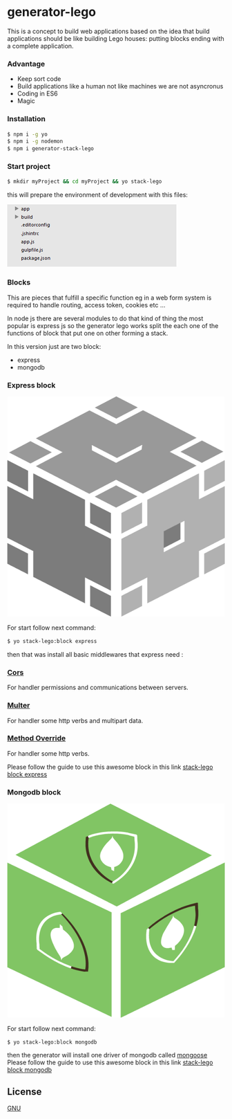 # generator-lego
This is a concept to build web applications based on the idea that build applications should be like building Lego houses: putting blocks ending with a complete application.

### Advantage
  - Keep sort code
  - Build applications like a human not like machines we are not asyncronus  
  - Coding in ES6  
  - Magic

### Installation

```sh
$ npm i -g yo
$ npm i -g nodemon
$ npm i generator-stack-lego
```
### Start project 

```sh
$ mkdir myProject && cd myProject && yo stack-lego 
```

this will prepare the environment of development with this files:

![tree](./images/init.png "Logo Title Text 1")

### Blocks 
This are pieces that fulfill a specific function eg in a web form system is required to handle routing, access token, cookies etc ...

In node js there are several modules to do that kind of thing the most popular is express js so the generator lego works split the each one of the functions of block that put one on other forming a stack.

In this version just are two block:
* express
* mongodb

### Express block
![tree](./images/express-block.png "express block")

For start follow next command:
```sh
$ yo stack-lego:block express 
```
then that was install all basic middlewares that express need :

### [Cors](https://www.npmjs.com/package/cors) 

For handler permissions and communications between servers.

### [Multer](https://www.npmjs.com/package/multer) 
For handler some http verbs and multipart data. 

### [Method Override](https://www.npmjs.com/package/method-override) 
For handler some http verbs.

Please follow the guide to use this awesome block in this link [ stack-lego block express ](./blocks/express/guide.md)

### Mongodb block 
![mongodb](./images/mongodb-block.png "mongodb block")

For start follow next command:
```sh
$ yo stack-lego:block mongodb
```
then the generator will install one driver of mongodb called [mongoose](http://mongoosejs.com/) 
Please follow the guide to use this awesome block in this link [ stack-lego block mongodb ](./blocks/mongodb/guide.md)


License
----

[GNU](http://www.gnu.org/licenses/licenses.es.html)

